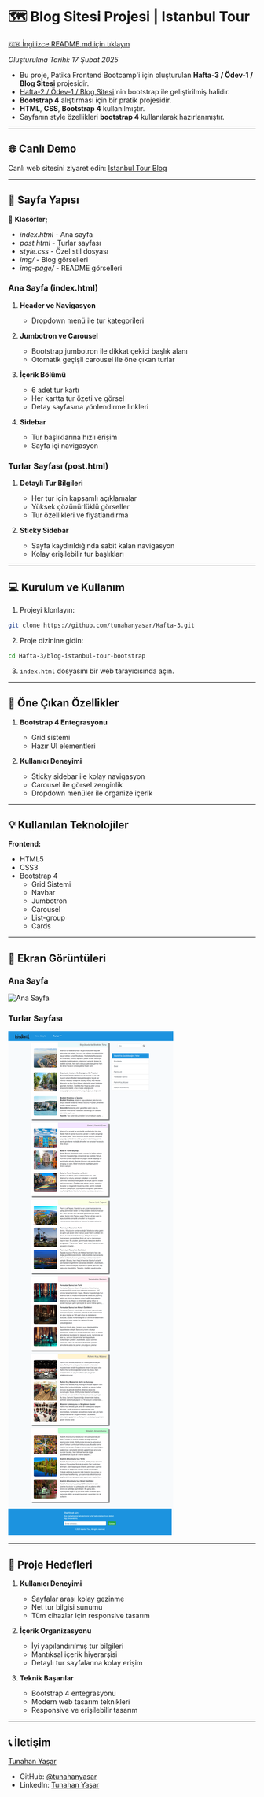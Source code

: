 # :world_map: Blog Sitesi Projesi | Istanbul Tour

[🇬🇧 İngilizce README.md için tıklayın](./README.md)

*Oluşturulma Tarihi: 17 Şubat 2025*

* Bu proje, Patika Frontend Bootcamp'i için oluşturulan **Hafta-3 / Ödev-1 / Blog Sitesi** projesidir. 
* [Hafta-2 / Ödev-1 / Blog Sitesi](https://github.com/tunahanyasar/blog-page-istanbul-tour.git)'nin bootstrap ile geliştirilmiş halidir.
* **Bootstrap 4** alıştırması için bir pratik projesidir.
* **HTML**, **CSS**, **Bootstrap 4** kullanılmıştır.
* Sayfanın style özellikleri **bootstrap 4** kullanılarak hazırlanmıştır.

---

## 🌐 Canlı Demo

Canlı web sitesini ziyaret edin: [Istanbul Tour Blog](https://blog-istanbul-tour-bootstrap.vercel.app/)

---

## 📜 Sayfa Yapısı

:open_file_folder: **Klasörler;**
* *index.html* - Ana sayfa
* *post.html* - Turlar sayfası
* *style.css* - Özel stil dosyası
* *img/* - Blog görselleri
* *img-page/* - README görselleri

### Ana Sayfa (index.html)
1. **Header ve Navigasyon**
   - Dropdown menü ile tur kategorileri

2. **Jumbotron ve Carousel**
   - Bootstrap jumbotron ile dikkat çekici başlık alanı
   - Otomatik geçişli carousel ile öne çıkan turlar

3. **İçerik Bölümü**
   - 6 adet tur kartı
   - Her kartta tur özeti ve görsel
   - Detay sayfasına yönlendirme linkleri

4. **Sidebar**
   - Tur başlıklarına hızlı erişim
   - Sayfa içi navigasyon

### Turlar Sayfası (post.html)
1. **Detaylı Tur Bilgileri**
   - Her tur için kapsamlı açıklamalar
   - Yüksek çözünürlüklü görseller
   - Tur özellikleri ve fiyatlandırma

2. **Sticky Sidebar**
   - Sayfa kaydırıldığında sabit kalan navigasyon
   - Kolay erişilebilir tur başlıkları

---

## :computer: Kurulum ve Kullanım

1. Projeyi klonlayın:
```bash
git clone https://github.com/tunahanyasar/Hafta-3.git
```

2. Proje dizinine gidin:
```bash
cd Hafta-3/blog-istanbul-tour-bootstrap
```

3. `index.html` dosyasını bir web tarayıcısında açın.

---

## :star2: Öne Çıkan Özellikler


1. **Bootstrap 4 Entegrasyonu**
   - Grid sistemi
   - Hazır UI elementleri

2. **Kullanıcı Deneyimi**
   - Sticky sidebar ile kolay navigasyon
   - Carousel ile görsel zenginlik
   - Dropdown menüler ile organize içerik

---

## 💡 Kullanılan Teknolojiler

**Frontend:**
* HTML5
* CSS3
* Bootstrap 4
  - Grid Sistemi
  - Navbar
  - Jumbotron
  - Carousel
  - List-group
  - Cards

---

## :paperclip: Ekran Görüntüleri

### Ana Sayfa
![Ana Sayfa](./img-page/homepage.png)

### Turlar Sayfası
![Turlar](./img-page/tours.png)

---

## 🎯 Proje Hedefleri

1. **Kullanıcı Deneyimi**
   - Sayfalar arası kolay gezinme
   - Net tur bilgisi sunumu
   - Tüm cihazlar için responsive tasarım

2. **İçerik Organizasyonu**
   - İyi yapılandırılmış tur bilgileri
   - Mantıksal içerik hiyerarşisi
   - Detaylı tur sayfalarına kolay erişim

3. **Teknik Başarılar**
   - Bootstrap 4 entegrasyonu
   - Modern web tasarım teknikleri
   - Responsive ve erişilebilir tasarım

---

## 📞 İletişim

[Tunahan Yaşar](https://github.com/tunahanyasar)

* GitHub: [@tunahanyasar](https://github.com/tunahanyasar)
* LinkedIn: [Tunahan Yaşar](https://www.linkedin.com/in/tunahan-yasar/)

